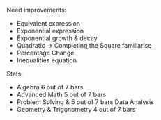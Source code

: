 Need improvements:
- Equivalent expression
- Exponential expression
- Exponential growth & decay
- Quadratic -> Completing the Square familiarise
- Percentage Change
- Inequalities equation

Stats:
- Algebra 						6 out of 7 bars
- Advanced Math					5 out of 7 bars
- Problem Solving & 			5 out of 7 bars
	Data Analysis										
- Geometry & Trigonometry		4 out of 7 bars